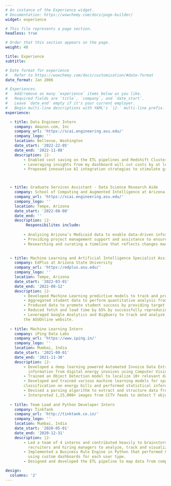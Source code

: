 ```yaml
---
# An instance of the Experience widget.
# Documentation: https://wowchemy.com/docs/page-builder/
widget: experience

# This file represents a page section.
headless: true

# Order that this section appears on the page.
weight: 40

title: Experience
subtitle:

# Date format for experience
#   Refer to https://wowchemy.com/docs/customization/#date-format
date_format: Jan 2006

# Experiences.
#   Add/remove as many `experience` items below as you like.
#   Required fields are `title`, `company`, and `date_start`.
#   Leave `date_end` empty if it's your current employer.
#   Begin multi-line descriptions with YAML's `|2-` multi-line prefix.
experience:

  - title: Data Engineer Intern
    company: Amazon.com, Inc
    company_url: 'https://scai.engineering.asu.edu/'
    company_logo: ''
    location: Bellevue, Washington
    date_start: '2022-22-05'
    date_end: '2022-11-08'
    description: |2-
        - Enabled cost saving on the ETL pipelines and Redshift Cluster usage by optimizing identification and enabling rectification of performance detrimental gaps and incorrect keys in sub-par jobs and queries.
        - Leveraging insights from my dashboard will cut costs by at least 40% and boost team efficiency by over 80%.
        - Proposed innovative AI integration strategies to stimulate growth and promote innovation within existing organizational projects.



  - title: Graduate Services Assistant - Data Science Research Aide
    company: School of Computing and Augmented Intelligence at Arizona State University
    company_url: 'https://scai.engineering.asu.edu/'
    company_logo: ''
    location: Tempe, Arizona
    date_start: '2022-08-08'
    date_end: ''
    description: |2-
         Responsibilites include:  
        
        - Analyzing Arizona’s Medicaid data to enable data-driven informed decisions.  
        - Providing project management support and assistance to ensure project progress and effective communication with key stakeholders for the State Opioid Response (SOR) project.  
        - Researching and curating a timeline that reflects changes made during the past 5 years and the impact of COVID-19 on Opioid Use Disorder policies.  
      

  - title: Machine Learning and Artificial Intelligence Specialist Assistant
    company: EdPlus at Arizona State University
    company_url: 'https://edplus.asu.edu/'
    company_logo: ''
    location: Tempe, Arizona
    date_start: '2022-03-01'
    date_end: '2022-08-12'
    description: |2-
        - Developed Machine Learning predictive models to track and predict students’ performances over the semester for various courses.
        - Aggregated student data to perform quantitative analysis from various data sources and transformed them into actionable insights.
        - Produced data to promote student success by providing target audience lists of students to receive interventions based on the predictions.
        - Reduced fetch and load time by 65% by successfully reproducing SQL queries for Google Data Studio dashboards in BigQuery.
        - Leveraged Google Analytics and BigQuery to track and analyze web behavior and activity aimed at increasing prospective student enrollments for
        the ASUOnline website.
       
  - title: Machine Learning Intern
    company: iPing Data Labs
    company_url: 'https://www.iping.in/'
    company_logo: ''
    location: Mumbai, India
    date_start: '2021-08-01'
    date_end: '2021-11-30'
    description: |2-
        - Developed a deep learning powered Automated Invoice Data Extractor for an Australian client using Python to detect and extract valuable
          information from digital energy invoices using Computer Vision and NLP, eliminating manual labor by 80%.
        - Trained an Object Detection model to localize 10+ relevant data points in 25+ invoice formats to achieve 95%+ F1-Score.
        - Developed and trained various machine learning models for spatial text detection, keyword extraction and company and table identification and
        classification on energy bills and performed statistical inferencing on the results to match stakeholder expectations.
        - Devised a parsing algorithm to extract and structure data from invoice PDFs using Tabula, OCR, and Regex to engineer model data for training.
        - Interpreted 1,25,000+ images from CCTV feeds to detect 7 object categories during day and night for Traffic Detection and Tracking.
    
  - title: Team Lead and Python Developer Intern
    company: TinkTank
    company_url: 'http://tinktank.co.in/'
    company_logo: ''
    location: Mumbai, India
    date_start: '2020-05-01'
    date_end: '2020-12-31'
    description: |2-
        - Led a team of 4 interns and contributed heavily to brainstorming and executing an end-to-end workflow to build an analytics tool that enables
          recruiters and hiring managers to analyze, track and visualize team performance metrics/KPIs.
        - Implemented a Business Rule Engine in Python that performed Custom Data Validation on 40+ attributes to obtain clean data for visualization
          using custom dashboards for each user type.
        - Designed and developed the ETL pipeline to map data from complex datasets and multiple data sources using PostgreSQL and Django.

design:
  columns: '2'
---
```

